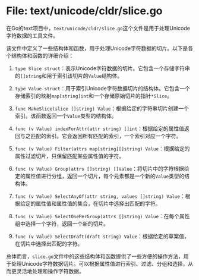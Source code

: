 # File: text/unicode/cldr/slice.go

在Go的text项目中，`text/unicode/cldr/slice.go`这个文件是用于处理Unicode字符数据的工具文件。

该文件中定义了一些结构体和函数，用于处理Unicode字符数据的切片。以下是各个结构体和函数的详细介绍：

1. `type Slice struct`：表示Unicode字符数据的切片。它包含一个存储字符串的`[]string`和用于索引该切片的`Value`结构体。

2. `type Value struct`：用于索引Unicode字符数据切片的结构体。它包含一个存储索引的映射`map[string]int`和一个存储原始切片的指针`*Slice`。

3. `func MakeSlice(slice []string) Value`：根据给定的字符串切片创建一个索引。该函数返回一个`Value`类型的结构体。

4. `func (v Value) indexForAttr(attr string) []int`：根据给定的属性值返回与之匹配的索引。它会返回所有匹配的索引，一个索引对应一个字符。

5. `func (v Value) Filter(attrs map[string][]string) Value`：根据给定的属性过滤切片，只保留匹配某些属性值的字符。

6. `func (v Value) Group(attrs []string) []Value`：将切片中的字符根据给定的属性值进行分组，返回一个切片，每个元素都是一个新的`Value`类型的结构体。

7. `func (v Value) SelectAnyOf(attr string, values []string) Value`：根据给定的属性值和属性值的集合，在切片中选择出匹配的字符。

8. `func (v Value) SelectOnePerGroup(attrs []string) Value`：在每个属性组中选择一个字符，返回一个新的切片。

9. `func (v Value) SelectDraft(draft string) Value`：根据给定的草案值，在切片中选择出匹配的字符。

总体而言，`slice.go`文件中的这些结构体和函数提供了一些方便的操作方法，用于处理Unicode字符数据切片。可以根据属性值进行索引、过滤、分组和选择，从而更灵活地处理和操作字符数据。

